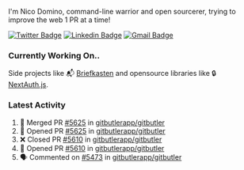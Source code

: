 
I'm Nico Domino, command-line warrior and open sourcerer, trying to improve the web 1 PR at a time!

[![Twitter Badge](https://img.shields.io/badge/-@ndom91-1ca0f1?style=flat-square&labelColor=1ca0f1&logo=twitter&logoColor=white&link=https://twitter.com/ndom91)](https://twitter.com/ndom91) [![Linkedin Badge](https://img.shields.io/badge/-ndom91-blue?style=flat-square&logo=Linkedin&logoColor=white&link=https://www.linkedin.com/in/ndom91/)](https://www.linkedin.com/in/ndom91/) [![Gmail Badge](https://img.shields.io/badge/-yo@ndo.dev-c14438?style=flat-square&logo=mail.ru&logoColor=white&link=mailto:yo@ndo.dev)](mailto:yo@ndo.dev)

### Currently Working On..

Side projects like 📬 [Briefkasten](https://briefkastenhq.com) and opensource libraries like 🔒 [NextAuth.js](https://github.com/nextauthjs/next-auth).

<!--START_SECTION_PROFILE_VIEWS:readme-info-->
<!--END_SECTION_PROFILE_VIEWS:readme-info-->

<!--START_SECTION_DAILY_COMMIT:readme-info-->
<!--END_SECTION_DAILY_COMMIT:readme-info-->

<!--START_SECTION_WEEKLY_COMMIT:readme-info-->
<!--END_SECTION_WEEKLY_COMMIT:readme-info-->

### Latest Activity

<!--START_SECTION:activity-->
1. 🎉 Merged PR [#5625](https://github.com/gitbutlerapp/gitbutler/pull/5625) in [gitbutlerapp/gitbutler](https://github.com/gitbutlerapp/gitbutler)
2. 💪 Opened PR [#5625](https://github.com/gitbutlerapp/gitbutler/pull/5625) in [gitbutlerapp/gitbutler](https://github.com/gitbutlerapp/gitbutler)
3. ❌ Closed PR [#5610](https://github.com/gitbutlerapp/gitbutler/pull/5610) in [gitbutlerapp/gitbutler](https://github.com/gitbutlerapp/gitbutler)
4. 💪 Opened PR [#5610](https://github.com/gitbutlerapp/gitbutler/pull/5610) in [gitbutlerapp/gitbutler](https://github.com/gitbutlerapp/gitbutler)
5. 🗣 Commented on [#5473](https://github.com/gitbutlerapp/gitbutler/pull/5473#issuecomment-2485878768) in [gitbutlerapp/gitbutler](https://github.com/gitbutlerapp/gitbutler)
<!--END_SECTION:activity-->
